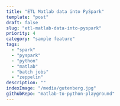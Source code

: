 ```yaml
---
title: "ETL Matlab data into PySpark"
template: "post"
draft: false
slug: "etl-matlab-data-into-pyspark"
priority: 4
category: "sample feature"
tags:
  - "spark"
  - "pyspark"
  - "python"
  - "matlab"
  - "batch jobs"
  - "zeppelin"
description: ""
indexImage: "/media/gutenberg.jpg"
githubRepo: "matlab-to-python-playground"
---
```

